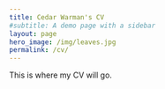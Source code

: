 ```yaml
---
title: Cedar Warman's CV
#subtitle: A demo page with a sidebar
layout: page
hero_image: /img/leaves.jpg
permalink: /cv/
---
```


This is where my CV will go.
